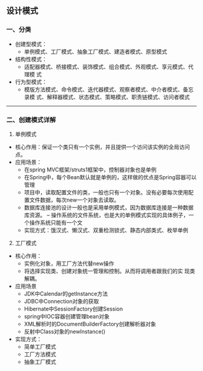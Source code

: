 ## 设计模式

### 一、分类
- 创建型模式：  
   - 单例模式、工厂模式、抽象工厂模式、建造者模式、原型模式
- 结构性模式：   
  - 适配器模式、桥接模式、装饰模式、组合模式、外观模式、享元模式、代理模 式
- 行为型模式：
   - 模版方法模式、命令模式、迭代器模式、观察者模式、中介者模式、备忘录模 式、解释器模式、状态模式、策略模式、职责链模式、访问者模式

 ---
 ### 二、创建模式详解
1. 单例模式
- 核心作用：保证一个类只有一个实例，并且提供一个访问该实例的全局访问点。
- 应用场景： 
  - 在spring MVC框架/struts1框架中，控制器对象也是单例
  - 在Spring中，每个Bean默认就是单例的，这样做的优点是Spring容器可以管理 
  - 项目中，读取配置文件的类，一般也只有一个对象。没有必要每次使用配置文件数据，每次new一个对象去读取。
  - 数据库连接池的设计一般也是采用单例模式，因为数据库连接是一种数据库资源。 – 操作系统的文件系统，也是大的单例模式实现的具体例子，一个操作系统只能有一个文
  - 实现方式：饿汉式、懒汉式、双重检测锁式、静态内部类式、枚举单例
    
2. 工厂模式
- 核心作用： 
  - 实例化对象，用工厂方法代替new操作
  - 将选择实现类、创建对象统一管理和控制。从而将调用者跟我们的实 现类解耦。
- 应用场景
  - JDK中Calendar的getInstance方法
  - JDBC中Connection对象的获取
  - Hibernate中SessionFactory创建Session
  - spring中IOC容器创建管理bean对象
  - XML解析时的DocumentBuilderFactory创建解析器对象
  - 反射中Class对象的newInstance()
- 实现方式：
  - 简单工厂模式
  - 工厂方法模式
  - 抽象工厂模式
 
